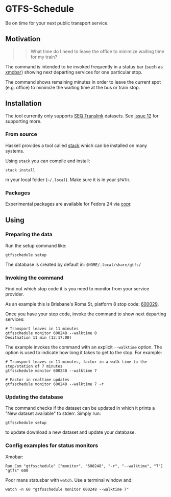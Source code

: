 GTFS-Schedule
=============

Be on time for your next public transport service.

## Motivation

>> What time do I need to leave the office to minimize waiting time for
>> my train?

The command is intended to be invoked frequently in a status bar (such as
[xmobar](https://github.com/jaor/xmobar)) showing next departing services for
one particular stop.

The command shows remaining minutes in order to leave the current spot (e.g.
office) to minimize the waiting time at the bus or train stop.


## Installation

The tool currently only supports [SEQ
Translink](https://gtfsrt.api.translink.com.au) datasets. See [issue
12](https://github.com/romanofski/gtfsschedule/issues/12) for supporting
more.

### From source

Haskell provides a tool called
[stack](https://docs.haskellstack.org/en/stable/README/) which can be installed
on many systems.

Using `stack` you can compile and install:

    stack install

in your local folder (`~/.local`). Make sure it is in your `$PATH`.

### Packages

Experimental packages are available for Fedora 24 via
[copr](https://copr.fedorainfracloud.org/coprs/romanofski/gtfsschedule/).

## Using

### Preparing the data

Run the setup command like:

    gtfsschedule setup

The database is created by default in: `$HOME/.local/share/gtfs/`

### Invoking the command

Find out which stop code it is you need to monitor from your service provider.

As an example this is Brisbane's Roma St, platform 8 stop code:
[600029](https://jp.translink.com.au/plan-your-journey/stops/600029).

Once you have your stop code, invoke the command to show next departing services:

    # Transport leaves in 11 minutes
    gtfsschedule monitor 600248 --walktime 0
    Desitnation 11 min (13:17:00)

The example invokes the command with an explicit `--walktime` option. The option
is used to indicate how long it takes to get to the stop. For example:

    # Transport leaves in 11 minutes, factor in a walk time to the stop/station of 7 minutes
    gtfsschedule monitor 600248 --walktime 7

    # Factor in realtime updates
    gtfsschedule monitor 600248 --walktime 7 -r

### Updating the database

The command checks if the dataset can be updated in which it prints a
"New dataset available" to stderr. Simply run:

    gtfsschedule setup

to update download a new dataset and update your database.

### Config examples for status monitors

Xmobar:

    Run Com "gtfsschedule" ["monitor", "600248", "-r", "--walktime", "7"] "gtfs" 600

Poor mans statusbar with `watch`. Use a terminal window and:

    watch -n 60 "gtfsschedule monitor 600248 --walktime 7"
